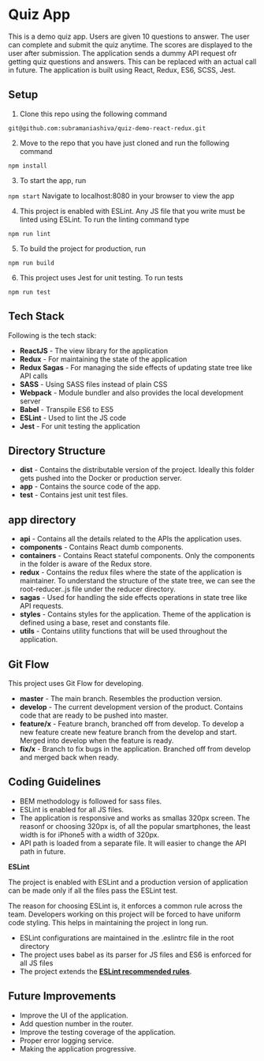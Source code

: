 Quiz App
===================
This is a demo quiz app. Users are given 10 questions to answer. The user can complete and submit the quiz anytime. The scores are displayed to the user after submission. The application sends a dummy API request ofr getting quiz questions and answers. This can be replaced with an actual call in future.
The application is built using React, Redux, ES6, SCSS, Jest.

Setup
-----

1)  Clone this repo using the following command

`git@github.com:subramaniashiva/quiz-demo-react-redux.git`


2)  Move to the repo that you have just cloned and run the following command

`npm install`

3) To start the app, run

`npm start`
  Navigate to localhost:8080 in your browser to view the app

4) This project is enabled with ESLint. Any JS file that you write must be linted using ESLint. To run the linting command type

`npm run lint`

5) To build the project for production, run

`npm run build`

6) This project uses Jest for unit testing. To run tests

`npm run test`


Tech Stack
----------
Following is the tech stack:

 - **ReactJS** - The view library for the application
 - **Redux** - For maintaining the state of the application
 - **Redux Sagas** - For managing the side effects of updating state tree like API calls
 - **SASS** - Using SASS files instead of plain CSS
 - **Webpack** - Module bundler and also provides the local development server
 - **Babel** - Transpile ES6 to ES5
 - **ESLint** - Used to lint the JS code
 - **Jest** - For unit testing the application

Directory Structure
-------------------
 - **dist** - Contains the distributable version of the project. Ideally this folder gets pushed into the Docker or production server.
 - **app** - Contains the source code of the app.
 - **test** - Contains jest unit test files.

app directory
-----------------
 - **api** - Contains all the details related to the APIs the application uses.
 - **components** - Contains React dumb components. 
 - **containers** - Contains React stateful components. Only the components in the folder is aware of the Redux store.
 - **redux** - Contains the redux files where the state of the application is maintainer. To understand the structure of the state tree, we can see the root-reducer..js file under the reducer directory.
 - **sagas** - Used for handling the side effects operations in state tree like API requests.
 - **styles** - Contains styles for the application. Theme of the application is defined using a base, reset and constants file.
 -  **utils** - Contains utility functions that will be used throughout the application.

Git Flow
-------
This project uses Git Flow for developing. 
 - **master** - The main branch. Resembles the production version.
 - **develop** - The current development version of the product. Contains code that are ready to be pushed into master. 
 - **feature/x** - Feature branch, branched off from develop. To develop a new feature create new feature branch from the develop and start. Merged into develop when the feature is ready.
 - **fix/x** - Branch to fix bugs in the application. Branched off from develop and merged back when ready.

Coding Guidelines
-------
- BEM methodology is followed for sass files.
- ESLint is enabled for all JS files.
- The application is responsive and works as smallas 320px screen. The reasonf or choosing 320px is, of all the popular smartphones, the least width is for iPhone5 with a width of 320px.
- API path is loaded from a separate file. It will easier to change the API path in future.

**ESLint**

The project is enabled with ESLint and a production version of application can be made only if all the files pass the ESLint test.

The reason for choosing ESLint is, it enforces a common rule across the team. Developers working on this project will be forced to have uniform code styling. This helps in maintaining the project in long run.

 - ESLint configurations are maintained in the .eslintrc file in the root directory
 - The project uses babel as its parser for JS files and ES6 is enforced for all JS files
 - The project extends the [**ESLint recommended rules**](https://eslint.org/docs/rules/).

Future Improvements
-------
- Improve the UI of the application.
- Add question number in the router.
- Improve the testing coverage of the application.
- Proper error logging service.
- Making the application progressive.
